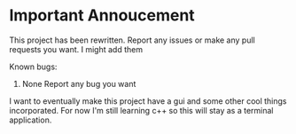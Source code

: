 # Important Annoucement
This project has been rewritten. Report any issues or make any pull requests you want. I might add them

Known bugs:

1. None Report any bug you want

I want to eventually make this project have a gui and some other cool things incorporated. For now I'm still learning c++ so this will stay as a terminal application.
